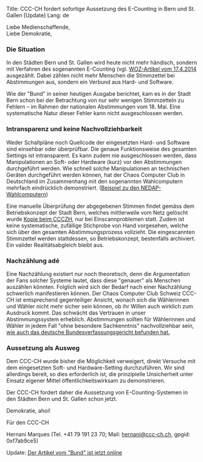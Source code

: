 Title: CCC-CH fordert sofortige Aussetzung des E-Counting in Bern und St. Gallen [Update]
Lang: de

Liebe Medienschaffende,<br/>
Liebe Demokratie,

### Die Situation

In den Städten Bern und St. Gallen wird heute nicht mehr händisch, sondern mit Verfahren des sogenannten E-Counting (vgl. [WOZ-Artikel vom 17.4.2014](https://www.woz.ch/1416/e-counting/niemand-weiss-was-der-computer-mit-ihrer-stimme-macht) ausgezählt. Dabei zählen nicht mehr Menschen die Stimmzettel bei Abstimmungen aus, sondern ein Verbund aus Hard- und Software.

Wie der "Bund" in seiner heutigen Ausgabe berichtet, kam es in der Stadt Bern schon bei der Betrachtung von nur sehr wenigen Stimmzetteln zu Fehlern – im Rahmen der nationalen Abstimmungen vom 18. Mai. Eine systematische Natur dieser Fehler kann nicht ausgeschlossen werden.

### Intransparenz und keine Nachvollziehbarkeit

Weder Schaltpläne noch Quellcode der eingesetzten Hard- und Software sind einsehbar oder überprüfbar. Die genaue Funktionsweise des gesamten Settings ist intransparent. Es kann zudem nie ausgeschlossen werden, dass Manipulationen an Soft- oder Hardware (kurz) vor den Abstimmungen durchgeführt werden. Wie schnell solche Manipulationen an technischen Geräten durchgeführt werden können, hat der Chaos Computer Club in Deutschland im Zusammenhang mit den sogenannten Wahlcomputern mehrfach eindrücklich demonstriert. ([Beispiel zu den NEDAP-Wahlcomputern](https://chaosradio.ccc.de/ctv095.html))

Eine manuelle Überprüfung der abgegebenen Stimmen findet gemäss dem Betriebskonzept der Stadt Bern, welches mittlerweile vom Netz gelöscht wurde [Kopie beim CCCZH](https://www.ccczh.ch/images/7/71/2013.1288-Beilage-DF-73808.pdf), nur bei Einscannproblemen statt. Zudem ist keine systematische, zufällige Stichprobe von Hand vorgesehen, welche sich über den gesamten Abstimmungsprozess vollzieht. Die eingescannten Stimmzettel werden stattdessen, so Betriebskonzept, bestenfalls archiviert. Ein valider Realitätsabgleich bleibt aus.

### Nachzählung adé

Eine Nachzählung existiert nur noch theoretisch, denn die Argumentation der Fans solcher Systeme lautet, dass diese "genauer" als Menschen auszählen könnten. Folglich wird sich der Bedarf nach einer Nachzählung schwerlich manifestieren können. Der Chaos Computer Club Schweiz CCC-CH ist entsprechend gegenteiliger Ansicht, wonach sich die Wählerinnen und Wähler nicht mehr sicher sein können, ob ihr Willen auch wirklich zum Ausdruck kommt. Das schwächt das Vertrauen in unser Abstimmungssystem erheblich. Abstimmungen sollten für Wählerinnen und Wähler in jedem Fall "ohne besondere Sachkenntnis" nachvollziehbar sein, [wie auch das deutsche Bundesverfassungsgericht befunden hat.](https://www.bverfg.de/entscheidungen/cs20090303_2bvc000307.html)

### Aussetzung als Ausweg

Dem CCC-CH wurde bisher die Möglichkeit verweigert, direkt Versuche mit dem eingesetzten Soft- und Hardware-Setting durchzuführen. Wir sind allerdings bereit, so dies erforderlich ist, die prinzipielle Unsicherheit unter Einsatz eigener Mittel öffentlichkeitswirksam zu demonstrieren.

Der CCC-CH fordert daher die Aussetzung von E-Counting-Systemen in den Städten Bern und St. Gallen schon jetzt.


Demokratie, ahoi!

Für den CCC-CH

Hernani Marques (Tel. +41 79 191 23 70; Mail: hernani@ccc-ch.ch, gpgid: 0xf7ab9ce5)

Update:
[Der Artikel vom "Bund" ist jetzt online]( http://www.derbund.ch/bern/stadt/Scanner-wertet-Stimmzettel-falsch-aus/story/17610423)

